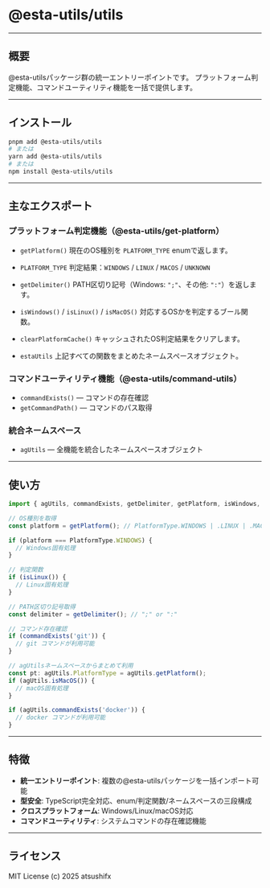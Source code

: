 # @esta-utils/utils

---

## 概要

@esta-utilsパッケージ群の統一エントリーポイントです。
プラットフォーム判定機能、コマンドユーティリティ機能を一括で提供します。

---

## インストール

```sh
pnpm add @esta-utils/utils
# または
yarn add @esta-utils/utils
# または
npm install @esta-utils/utils
```

---

## 主なエクスポート

### プラットフォーム判定機能（@esta-utils/get-platform）

- `getPlatform()`
  現在のOS種別を `PLATFORM_TYPE` enumで返します。

- `PLATFORM_TYPE`
  判定結果：`WINDOWS` / `LINUX` / `MACOS` / `UNKNOWN`

- `getDelimiter()`
  PATH区切り記号（Windows: `";"`、その他: `":"`）を返します。

- `isWindows()` / `isLinux()` / `isMacOS()`
  対応するOSかを判定するブール関数。

- `clearPlatformCache()`
  キャッシュされたOS判定結果をクリアします。

- `estaUtils`
  上記すべての関数をまとめたネームスペースオブジェクト。

### コマンドユーティリティ機能（@esta-utils/command-utils）

- `commandExists()` — コマンドの存在確認
- `getCommandPath()` — コマンドのパス取得

### 統合ネームスペース

- `agUtils` — 全機能を統合したネームスペースオブジェクト

---

## 使い方

```typescript
import { agUtils, commandExists, getDelimiter, getPlatform, isWindows, PlatformType } from '@esta-utils/utils';

// OS種別を取得
const platform = getPlatform(); // PlatformType.WINDOWS | .LINUX | .MACOS | .UNKNOWN

if (platform === PlatformType.WINDOWS) {
  // Windows固有処理
}

// 判定関数
if (isLinux()) {
  // Linux固有処理
}

// PATH区切り記号取得
const delimiter = getDelimiter(); // ";" or ":"

// コマンド存在確認
if (commandExists('git')) {
  // git コマンドが利用可能
}

// agUtilsネームスペースからまとめて利用
const pt: agUtils.PlatformType = agUtils.getPlatform();
if (agUtils.isMacOS()) {
  // macOS固有処理
}

if (agUtils.commandExists('docker')) {
  // docker コマンドが利用可能
}
```

---

## 特徴

- **統一エントリーポイント**: 複数の@esta-utilsパッケージを一括インポート可能
- **型安全**: TypeScript完全対応、enum/判定関数/ネームスペースの三段構成
- **クロスプラットフォーム**: Windows/Linux/macOS対応
- **コマンドユーティリティ**: システムコマンドの存在確認機能

---

## ライセンス

MIT License (c) 2025 atsushifx
